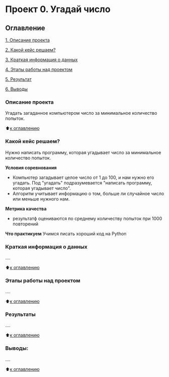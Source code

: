 # Проект 0. Угадай число

## Оглавление
[1. Описание проекта](https://github.com/Ksuchilda/sf_data_science/tree/main/project_0#описание-проекта)

[2. Какой кейс решаем?](https://github.com/Ksuchilda/sf_data_science/tree/main/project_0#какой-кейс-решаем)

[3. Краткая информация о данных](https://github.com/Ksuchilda/sf_data_science/tree/main/project_0#краткая-информация-о-данных)

[4. Этапы работы над проектом](https://github.com/Ksuchilda/sf_data_science/tree/main/project_0#этапы-работы-над-проектом)

[5. Результат](https://github.com/Ksuchilda/sf_data_science/tree/main/project_0#результаты)

[6. Выводы](https://github.com/Ksuchilda/sf_data_science/tree/main/project_0#выводы)

### Описание проекта
Угадать загаданное компьютером число за минимальное количество попыток.

:arrow_up:[к оглавлению](https://github.com/Ksuchilda/sf_data_science/tree/main/project_0#оглавление)


### Какой кейс решаем?
Нужно написать программу, которая угадывает число за минимальное количество попыток.

**Условия соревнования**
- Компьютер загадывает целое число от 1 до 100, и нам нужно его угадать. Под "угадать" подразумевается "написать программу, которая угадывает число".
- Алгоритм учитывает информацию о том, больше ли случайное число или меньше нужного нам.

**Метрика качества**
- результатф оцениваются по среднему количеству попыток при 1000 повторений

**Что практикуем**
Учимся писать хороший код на Python


### Краткая информация о данных
....

:arrow_up:[к оглавлению](https://github.com/Ksuchilda/sf_data_science/tree/main/project_0#оглавление)


### Этапы работы над проектом
....

:arrow_up:[к оглавлению](https://github.com/Ksuchilda/sf_data_science/tree/main/project_0#оглавление)


### Результаты
....

:arrow_up:[к оглавлению](https://github.com/Ksuchilda/sf_data_science/tree/main/project_0#оглавление)


### Выводы:
....

:arrow_up:[к оглавлению](https://github.com/Ksuchilda/sf_data_science/tree/main/project_0#оглавление)
